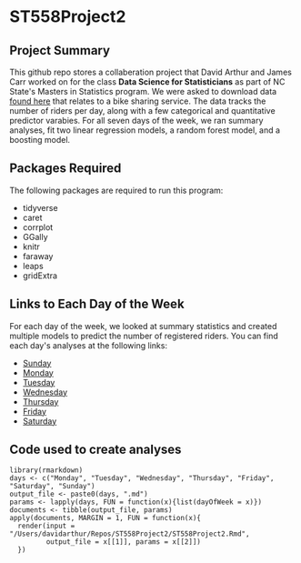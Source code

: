 # ST558Project2
## Project Summary
This github repo stores a collaberation project that David Arthur and James Carr worked on for the class **Data Science for Statisticians** as part of NC State's Masters in Statistics program. We were asked to download data [found here](https://archive.ics.uci.edu/ml/datasets/Bike+Sharing+Dataset) that relates to a bike sharing service. The data tracks the number of riders per day, along with a few categorical and quantitative predictor varabies. For all seven days of the week, we ran summary analyses, fit two linear regression models, a random forest model, and a boosting model. 

## Packages Required
The following packages are required to run this program: 

*  tidyverse
*  caret 
*  corrplot
*  GGally
*  knitr
*  faraway
*  leaps
*  gridExtra

## Links to Each Day of the Week
For each day of the week, we looked at summary statistics and created multiple models to predict the number of registered riders. You can find each day's analyses at the following links: 

*  [Sunday](https://github.com/davidearthur/ST558Project2/blob/main/Sunday.md)
*  [Monday](https://github.com/davidearthur/ST558Project2/blob/main/Monday.md)
*  [Tuesday](https://github.com/davidearthur/ST558Project2/blob/main/Tuesday.md)
*  [Wednesday](https://github.com/davidearthur/ST558Project2/blob/main/Wednesday.md)
*  [Thursday](https://github.com/davidearthur/ST558Project2/blob/main/Thursday.md)
*  [Friday](https://github.com/davidearthur/ST558Project2/blob/main/Friday.md)
*  [Saturday](https://github.com/davidearthur/ST558Project2/blob/main/Saturday.md)

## Code used to create analyses
    library(rmarkdown)
    days <- c("Monday", "Tuesday", "Wednesday", "Thursday", "Friday", "Saturday", "Sunday")
    output_file <- paste0(days, ".md")
    params <- lapply(days, FUN = function(x){list(dayOfWeek = x)})
    documents <- tibble(output_file, params)
    apply(documents, MARGIN = 1, FUN = function(x){
      render(input = "/Users/davidarthur/Repos/ST558Project2/ST558Project2.Rmd",
             output_file = x[[1]], params = x[[2]])
      })
